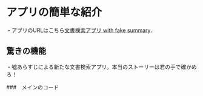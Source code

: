 # アプリの簡単な紹介

・アプリのURLはこちら[文書検索アプリ with fake summary](https://harukirara-information-fake-2-app-uquiyh.streamlit.app/)．

## 驚きの機能
・噓あらすじによる新たな文書検索アプリ。本当のストーリーは君の手で確かめろ！

###　メインのコード
